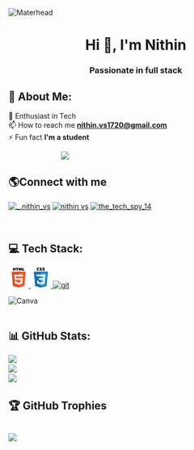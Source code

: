 ![Materhead](https://mir-s3-cdn-cf.behance.net/project_modules/max_1200/54b6c068097599.5b50bca476b9b.gif)



<h1 align="center">Hi 👋, I'm Nithin</h1>

<h3 align="center"> Passionate in full stack</h3>



## 💫 About Me:

🌱 Enthusiast in Tech <br>
📫 How to reach me **nithin.vs1720@gmail.com** <br>
⚡ Fun fact    **I'm a student** <br>

<img align="right" width="400" src="https://camo.githubusercontent.com/e20822b4282c07ffd010cd05f855a6561d3b62358ca9e607e4901288dd748fcb/68747470733a2f2f63646e2e6472696262626c652e636f6d2f75736572732f323133313939332f73637265656e73686f74732f343934383733362f74686f75676874776f726b732d6769665f6472696262626c652e676966"><br>

## 🌎Connect with me

<p align="left">
<a href="https://instagram.com/_.nithin_vs" target="blank"><img align="center" src="https://raw.githubusercontent.com/rahuldkjain/github-profile-readme-generator/master/src/images/icons/Social/instagram.svg" alt="_.nithin_vs" height="30" width="40" /></a>
<a href="https://www.linkedin.com/in/nithin-ragesh-v-443b6a248" target="blank"><img align="center" src="https://raw.githubusercontent.com/rahuldkjain/github-profile-readme-generator/master/src/images/icons/Social/linked-in-alt.svg" alt="nithin vs" height="30" width="40" /></a>
<a href="https://twitter.com/nithin_vs_14" target="blank"><img align="center" src="https://raw.githubusercontent.com/rahuldkjain/github-profile-readme-generator/master/src/images/icons/Social/twitter.svg" alt="the_tech_spy_14" height="30" width="40" /></a>
</p><br>


## 💻 Tech Stack:

<p align="left">   
<a href="https://www.w3.org/html/" target="_blank" rel="noreferrer"> <img src="https://raw.githubusercontent.com/devicons/devicon/master/icons/html5/html5-original-wordmark.svg" alt="html5" width="40" height="40"/> </a> 
<a href="https://www.w3schools.com/css/" target="_blank" rel="noreferrer"> <img src="https://raw.githubusercontent.com/devicons/devicon/master/icons/css3/css3-original-wordmark.svg" alt="css3" width="40" height="40"/> </a>
<a href="https://git-scm.com/" target="_blank" rel="noreferrer"> <img src="https://www.vectorlogo.zone/logos/git-scm/git-scm-icon.svg" alt="git" width="40" height="40"/> </a></p> 

![Canva](https://img.shields.io/badge/Canva-%2300C4CC.svg?style=for-the-badge&logo=Canva&logoColor=white)<br><br>



## 📊 GitHub Stats:

![](https://github-readme-stats.vercel.app/api?username=Nithin-vs&theme=onedark&hide_border=false&include_all_commits=false&count_private=false)<br/>![](https://github-readme-streak-stats.herokuapp.com/?user=Nithin-vs&theme=onedark&hide_border=false)<br/>![](https://github-readme-stats.vercel.app/api/top-langs/?username=Nithin-vs&theme=onedark&hide_border=false&include_all_commits=false&count_private=false&layout=compact)

## 🏆 GitHub Trophies

![](https://github-profile-trophy.vercel.app/?username=Nithin-vs&theme=radical&no-frame=false&no-bg=false&margin-w=4)
---


